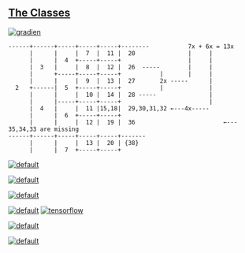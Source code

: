 ## [The Classes](https://gist.github.com/eq19/e9832026b5b78f694e4ad22c3eb6c3ef#objects-vs-classes)

[![gradien](https://user-images.githubusercontent.com/36441664/128025898-187ba576-795f-4578-af71-ff02a8b682b1.png)](https://gist.github.com/eq19/b32915925d9d365e2e9351f0c4ed786e#file-fork-md)

```
------+------+-----+-----+-----+--------           7x + 6x = 13x
      |      |     |  7  |  11 |  20               |     |
      |      |  4  +-----+-----+                   |     |
      |  3   |     |  8  |  12 |  26  -----        |     |
      |      +-----+-----+-----+           |       |     |
      |      |     |  9  |  13 |  27       2x -----      |
  2   +------|  5  +-----+-----+           |             |
      |      |     |  10 |  14 |  28 -----               |
      |      |-----+-----+-----+                         |
      |  4   |     |  11 |15,18|  29,30,31,32 ←---4x-----
      |      |  6  +-----+-----+
      |      |     |  12 |  19 |  36                         ←--- 35,34,33 are missing
------+------+-----+-----+-----+-------
      |      |     |  13 |  20 | {38}
      |      |  7  +-----+-----+
```

[![default](https://user-images.githubusercontent.com/8466209/198756338-2bc18ae7-c431-486f-9c30-412ca28c55da.png)](https://gist.github.com/eq19/b32915925d9d365e2e9351f0c4ed786e#file-2_assigning-md)

[![default](https://user-images.githubusercontent.com/8466209/199130173-c106f4b1-7964-4f0b-ba3f-31119d7eb39f.png)](https://www.eq19.com/)

[![default](https://user-images.githubusercontent.com/8466209/199134366-a6c1a115-6f4a-466e-a542-076c6d742d4c.png)](https://www.nvidia.com/en-us/data-center/graphics-cards-for-virtualization/)

[![default](https://user-images.githubusercontent.com/8466209/199134523-93606dfd-1194-4983-80d0-7dda2e8ddace.png)](https://docs.nvidia.com/deeplearning/cudnn/install-guide/index.html#install-windows)
[![tensorflow](https://user-images.githubusercontent.com/36441664/128624639-b5d8c73f-79af-4433-8b7b-28a35e331d21.png)](https://github.com/chetabahana/tensorflow/wiki#grounds)

[![default](https://user-images.githubusercontent.com/8466209/199136893-391bd954-44a3-4767-8002-661f33b7391f.png)](https://github.com/NVIDIA/tensorflow)

[![default](https://user-images.githubusercontent.com/8466209/199136378-f0cef6b2-a422-4f33-a88d-aebe5b38a690.png)](https://github.com/NVIDIA/nvidia-docker)

